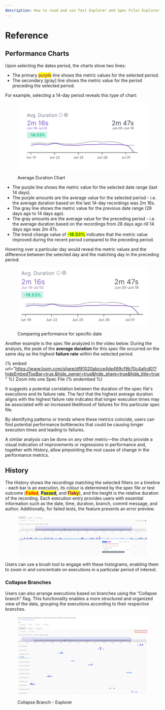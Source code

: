 ```yaml
---
description: How to read and use Test Explorer and Spec Files Explorer performance charts
---
```


# Reference

## Performance Charts

Upon selecting the dates period, the charts show two lines:

* The primary <mark style="color:purple;">purple</mark> line shows the metric values for the selected period.
* The secondary \[gray] line shows the metric value for the period preceding the selected period.

For example, selecting a 14-day period reveals this type of chart:

<figure><img src="../../.gitbook/assets/currents-2023-07-02-00.22.31@2x.png" alt=""><figcaption><p>Average Duration Chart</p></figcaption></figure>

* The purple line shows the metric value for the selected date range (last 14 days).
* The purple amounts are the average value for the selected period - i.e. the average duration based on the last 14-day recordings was 2m 16s.
* The gray line shows the metric value for the previous date range (28 days ago to 14 days ago).
* The gray amounts are the average value for the preceding period - i.e. the average duration based on the recordings from 28 days ago rill 14 days ago was 2m 47s.
* The trend change value of <mark style="color:green;">**-18.53%**</mark> indicates that the metric value improved during the recent period compared to the preceding period.

Hovering over a particular day would reveal the metric values and the difference between the selected day and the matching day in the preceding period:

<figure><img src="../../.gitbook/assets/currents-2023-07-02-00.31.38.gif" alt=""><figcaption><p>Comparing performance for specific date</p></figcaption></figure>

Another example is the spec file analyzed in the video below. During the analysis, the peak of the **average duration** for this spec file occurred on the same day as the highest **failure rate** within the selected period.&#x20;

{% embed url="https://www.loom.com/share/df81020abcce4de499cf9b70c4afcd01?hideEmbedTopBar=true.&hide_owner=true&hide_share=true&hide_title=true" %}
Zoom into one Spec File
{% endembed %}

It suggests a potential correlation between the duration of the spec file's executions and its failure rate. The fact that the highest average duration aligns with the highest failure rate indicates that longer execution times may be associated with an increased likelihood of failures for this particular spec file.&#x20;

By identifying patterns or trends where these metrics coincide, users can find potential performance bottlenecks that could be causing longer execution times and leading to failures.

A similar analysis can be done on any other metric—the charts provide a visual indication of improvements or regressions in performance and, together with History, allow pinpointing the root cause of change in the performance metrics.

## History

The History shows the recordings matching the selected filters on a timeline - each bar is an execution, its colour is determined by the spec file or test outcome  (<mark style="color:red;">**Failed**</mark>, <mark style="color:blue;">**Passed**</mark>**,** and <mark style="color:purple;">**Flaky**</mark>), and the height is the relative duration of the recording. Each execution entry provides users with essential information such as the date, time, duration, branch, commit message, and author. Additionally, for failed tests, the feature presents an error preview.

<figure><img src="../../.gitbook/assets/Screenshot 2025-05-12 at 19.29.47.png" alt=""><figcaption></figcaption></figure>

Users can use a brush tool to engage with these histograms, enabling them to zoom in and concentrate on executions in a particular period of interest.

### Collapse Branches

Users can also arrange executions based on branches using the "Collapse branch" flag. This functionality enables a more structured and organized view of the data, grouping the executions according to their respective branches.

<figure><img src="../../.gitbook/assets/Screenshot 2025-05-12 at 19.44.41.png" alt=""><figcaption><p>Collapse Branch - Explorer</p></figcaption></figure>
